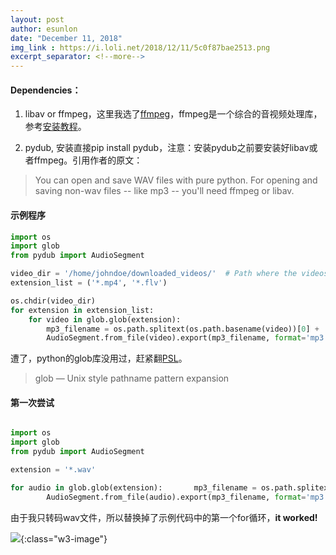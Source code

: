 ```yaml
---
layout: post
author: esunlon
date: "December 11, 2018"
img_link : https://i.loli.net/2018/12/11/5c0f87bae2513.png
excerpt_separator: <!--more-->
---
```

#### Dependencies：

1. libav or ffmpeg，这里我选了[ffmpeg](https://www.ffmpeg.org/)，ffmpeg是一个综合的音视频处理库，参考[安装教程](http://blog.gregzaal.com/how-to-install-ffmpeg-on-windows/)。

2. pydub, 安装直接pip install pydub，注意：安装pydub之前要安装好libav或者ffmpeg。引用作者的原文：
 <!--more-->

   >  You can open and save WAV files with pure python. For opening and saving non-wav files -- like mp3 -- you'll need ffmpeg or libav.

#### 示例程序

```python
import os
import glob
from pydub import AudioSegment

video_dir = '/home/johndoe/downloaded_videos/'  # Path where the videos are located
extension_list = ('*.mp4', '*.flv')

os.chdir(video_dir)
for extension in extension_list:
    for video in glob.glob(extension):
        mp3_filename = os.path.splitext(os.path.basename(video))[0] + '.mp3'
        AudioSegment.from_file(video).export(mp3_filename, format='mp3')
```

遭了，python的glob库没用过，赶紧翻[PSL](https://docs.python.org/3/library/glob.html)。

>  glob — Unix style pathname pattern expansion

#### 第一次尝试

```python

import os
import glob
from pydub import AudioSegment

extension = '*.wav'

for audio in glob.glob(extension):       mp3_filename = os.path.splitext(os.path.basename(audio))[0] + '.mp3'
        AudioSegment.from_file(audio).export(mp3_filename, format='mp3')
```

由于我只转码wav文件，所以替换掉了示例代码中的第一个for循环，**it worked!**

![](https://i.loli.net/2018/12/11/5c0f2f871e896.png){:class="w3-image"}
